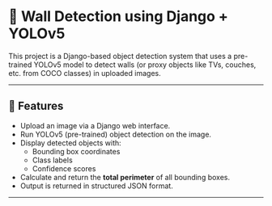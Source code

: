 # 🧱 Wall Detection using Django + YOLOv5

This project is a Django-based object detection system that uses a pre-trained YOLOv5 model to detect walls (or proxy objects like TVs, couches, etc. from COCO classes) in uploaded images.

---

## 🚀 Features

- Upload an image via a Django web interface.
- Run YOLOv5 (pre-trained) object detection on the image.
- Display detected objects with:
  - Bounding box coordinates
  - Class labels
  - Confidence scores
- Calculate and return the **total perimeter** of all bounding boxes.
- Output is returned in structured JSON format.

---
